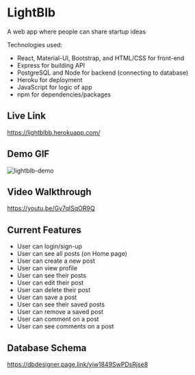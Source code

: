 # LightBlb
A web app where people can share startup ideas

Technologies used:
* React, Material-UI, Bootstrap, and HTML/CSS for front-end
* Express for building API
* PostgreSQL and Node for backend (connecting to database)
* Heroku for deployment
* JavaScript for logic of app
* npm for dependencies/packages

## Live Link
https://lightblbb.herokuapp.com/

## Demo GIF
![lightblb-demo](https://user-images.githubusercontent.com/72715781/111216066-2ad0a100-8591-11eb-9168-ee0957711969.gif)

## Video Walkthrough
https://youtu.be/Gv7qISqOR9Q

## Current Features
* User can login/sign-up
* User can see all posts (on Home page)
* User can create a new post
* User can view profile
* User can see their posts
* User can edit their post
* User can delete their post
* User can save a post
* User can see their saved posts
* User can remove a saved post
* User can comment on a post
* User can see comments on a post

## Database Schema
https://dbdesigner.page.link/yiw1849SwPDsRjse8
